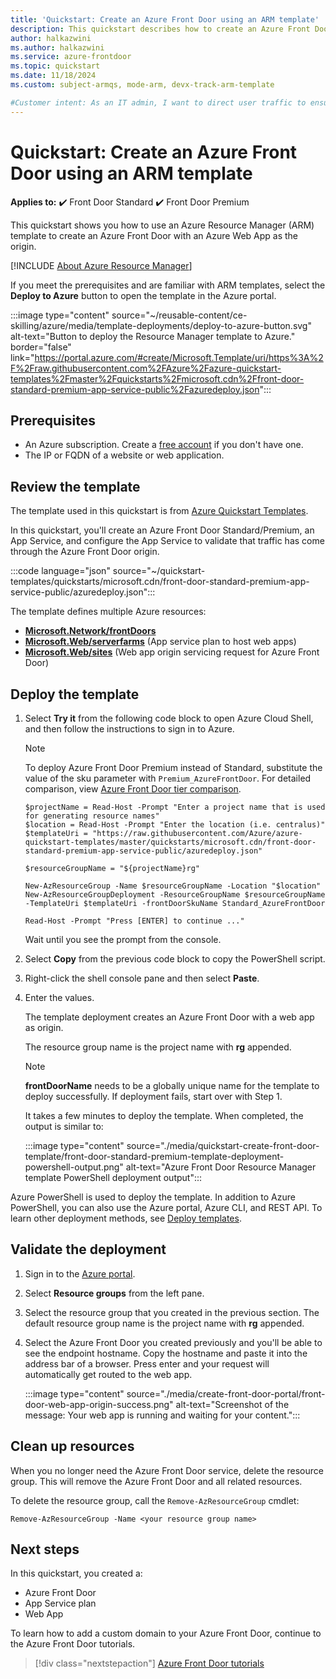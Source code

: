 ```yaml
---
title: 'Quickstart: Create an Azure Front Door using an ARM template'
description: This quickstart describes how to create an Azure Front Door using Azure Resource Manager template (ARM template).
author: halkazwini
ms.author: halkazwini
ms.service: azure-frontdoor
ms.topic: quickstart
ms.date: 11/18/2024
ms.custom: subject-armqs, mode-arm, devx-track-arm-template

#Customer intent: As an IT admin, I want to direct user traffic to ensure high availability of web applications.
---
```


# Quickstart: Create an Azure Front Door using an ARM template

**Applies to:** :heavy_check_mark: Front Door Standard :heavy_check_mark: Front Door Premium

This quickstart shows you how to use an Azure Resource Manager (ARM) template to create an Azure Front Door with an Azure Web App as the origin.

[!INCLUDE [About Azure Resource Manager](~/reusable-content/ce-skilling/azure/includes/resource-manager-quickstart-introduction.md)]

If you meet the prerequisites and are familiar with ARM templates, select the **Deploy to Azure** button to open the template in the Azure portal.

:::image type="content" source="~/reusable-content/ce-skilling/azure/media/template-deployments/deploy-to-azure-button.svg" alt-text="Button to deploy the Resource Manager template to Azure." border="false" link="https://portal.azure.com/#create/Microsoft.Template/uri/https%3A%2F%2Fraw.githubusercontent.com%2FAzure%2Fazure-quickstart-templates%2Fmaster%2Fquickstarts%2Fmicrosoft.cdn%2Ffront-door-standard-premium-app-service-public%2Fazuredeploy.json":::

## Prerequisites

* An Azure subscription. Create a [free account](https://azure.microsoft.com/pricing/purchase-options/azure-account?cid=msft_learn) if you don't have one.
* The IP or FQDN of a website or web application.

## Review the template

The template used in this quickstart is from [Azure Quickstart Templates](https://azure.microsoft.com/resources/templates/front-door-standard-premium-app-service-public/).

In this quickstart, you'll create an Azure Front Door Standard/Premium, an App Service, and configure the App Service to validate that traffic has come through the Azure Front Door origin.

:::code language="json" source="~/quickstart-templates/quickstarts/microsoft.cdn/front-door-standard-premium-app-service-public/azuredeploy.json":::

The template defines multiple Azure resources:

* [**Microsoft.Network/frontDoors**](/azure/templates/microsoft.network/frontDoors)
* [**Microsoft.Web/serverfarms**](/azure/templates/microsoft.web/serverfarms) (App service plan to host web apps)
* [**Microsoft.Web/sites**](/azure/templates/microsoft.web/sites) (Web app origin servicing request for Azure Front Door)

## Deploy the template

1. Select **Try it** from the following code block to open Azure Cloud Shell, and then follow the instructions to sign in to Azure.

    > [!NOTE]
    > To deploy Azure Front Door Premium instead of Standard, substitute the value of the sku parameter with `Premium_AzureFrontDoor`. For detailed comparison, view [Azure Front Door tier comparison](standard-premium/tier-comparison.md).

    ```azurepowershell-interactive
    $projectName = Read-Host -Prompt "Enter a project name that is used for generating resource names"
    $location = Read-Host -Prompt "Enter the location (i.e. centralus)"
    $templateUri = "https://raw.githubusercontent.com/Azure/azure-quickstart-templates/master/quickstarts/microsoft.cdn/front-door-standard-premium-app-service-public/azuredeploy.json"

    $resourceGroupName = "${projectName}rg"

    New-AzResourceGroup -Name $resourceGroupName -Location "$location"
    New-AzResourceGroupDeployment -ResourceGroupName $resourceGroupName -TemplateUri $templateUri -frontDoorSkuName Standard_AzureFrontDoor

    Read-Host -Prompt "Press [ENTER] to continue ..."
    ```

    Wait until you see the prompt from the console.

1. Select **Copy** from the previous code block to copy the PowerShell script.

1. Right-click the shell console pane and then select **Paste**.

1. Enter the values.

    The template deployment creates an Azure Front Door with a web app as origin.

    The resource group name is the project name with **rg** appended.

    > [!NOTE]
    > **frontDoorName** needs to be a globally unique name for the template to deploy successfully. If deployment fails, start over with Step 1.

    It takes a few minutes to deploy the template. When completed, the output is similar to:

    :::image type="content" source="./media/quickstart-create-front-door-template/front-door-standard-premium-template-deployment-powershell-output.png" alt-text="Azure Front Door Resource Manager template PowerShell deployment output":::

Azure PowerShell is used to deploy the template. In addition to Azure PowerShell, you can also use the Azure portal, Azure CLI, and REST API. To learn other deployment methods, see [Deploy templates](../azure-resource-manager/templates/deploy-portal.md).

## Validate the deployment

1. Sign in to the [Azure portal](https://portal.azure.com).

1. Select **Resource groups** from the left pane.

1. Select the resource group that you created in the previous section. The default resource group name is the project name with **rg** appended.

1. Select the Azure Front Door you created previously and you'll be able to see the endpoint hostname. Copy the hostname and paste it into the address bar of a browser. Press enter and your request will automatically get routed to the web app.

    :::image type="content" source="./media/create-front-door-portal/front-door-web-app-origin-success.png" alt-text="Screenshot of the message: Your web app is running and waiting for your content.":::

## Clean up resources

When you no longer need the Azure Front Door service, delete the resource group. This will remove the Azure Front Door and all related resources.

To delete the resource group, call the `Remove-AzResourceGroup` cmdlet:

```azurepowershell-interactive
Remove-AzResourceGroup -Name <your resource group name>
```

## Next steps

In this quickstart, you created a:

* Azure Front Door
* App Service plan
* Web App

To learn how to add a custom domain to your Azure Front Door, continue to the Azure Front Door tutorials.

> [!div class="nextstepaction"]
> [Azure Front Door tutorials](front-door-custom-domain.md)
